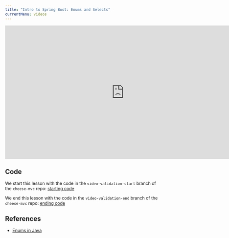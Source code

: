 ```yaml
---
title: "Intro to Spring Boot: Enums and Selects"
currentMenu: videos
---
```


<div class="youtube-wrapper"><iframe width="776" height="437" src="https://www.youtube.com/embed/RQRU9Ru7UWA" frameborder="0" allowfullscreen></iframe></div>

## Code

We start this lesson with the code in the `video-validation-start` branch of the `cheese-mvc` repo: [starting code](https://github.com/LaunchCodeEducation/cheese-mvc/tree/video-enums-start)

We end this lesson with the code in the `video-validation-end` branch of the `cheese-mvc` repo: [ending code](https://github.com/LaunchCodeEducation/cheese-mvc/tree/video-enums-end)

## References

- [Enums in Java](http://docs.oracle.com/javase/tutorial/java/javaOO/enum.html)
